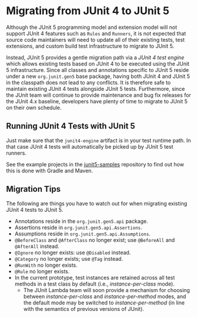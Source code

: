# Migrating from JUnit 4 to JUnit 5

Although the JUnit 5 programming model and extension model will not support JUnit 4
features such as `Rules` and `Runners`, it is not expected that source code maintainers
will need to update all of their existing tests, test extensions, and custom build test
infrastructure to migrate to JUnit 5.

Instead, JUnit 5 provides a gentle migration path via a _JUnit 4 test engine_ which
allows existing tests based on JUnit 4 to be executed using the JUnit 5 infrastructure.
Since all classes and annotations specific to JUnit 5 reside under a new `org.junit.gen5`
base package, having both JUnit 4 and JUnit 5 in the classpath does not lead to any
conflicts. It is therefore safe to maintain existing JUnit 4 tests alongside JUnit 5
tests. Furthermore, since the JUnit team will continue to provide maintenance and bug
fix releases for the JUnit 4.x baseline, developers have plenty of time to migrate to
JUnit 5 on their own schedule.

## Running JUnit 4 Tests with JUnit 5

Just make sure that the `junit4-engine` artifact is in your test runtime path.
In that case JUnit 4 tests will automatically be picked up by JUnit 5 test runners.

See the example projects in the [junit5-samples] repository to find out how this is
done with Gradle and Maven.

## Migration Tips

The following are things you have to watch out for when migrating existing
JUnit 4 tests to JUnit 5.

- Annotations reside in the `org.junit.gen5.api` package.
- Assertions reside in `org.junit.gen5.api.Assertions`.
- Assumptions reside in `org.junit.gen5.api.Assumptions`.
- `@BeforeClass` and `@AfterClass` no longer exist; use `@BeforeAll` and `@AfterAll` instead.
- `@Ignore` no longer exists: use `@Disabled` instead.
- `@Category` no longer exists; use `@Tag` instead.
- `@RunWith` no longer exists.
- `@Rule` no longer exists.
- In the current prototype, test instances are retained across all test methods in a test class by default (i.e., _instance-per-class_ mode).
  - The JUnit Lambda team will soon provide a mechanism for choosing between _instance-per-class_ and _instance-per-method_ modes, and the default mode may be switched to _instance-per-method_ (in line with the semantics of previous versions of JUnit).

[junit5-samples]: https://github.com/junit-team/junit5-samples
